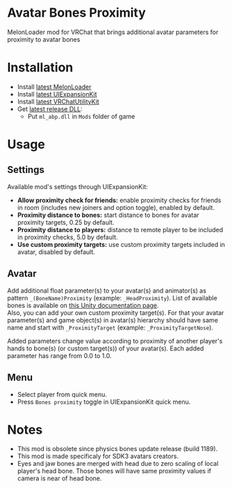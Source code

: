 # Avatar Bones Proximity
MelonLoader mod for VRChat that brings additional avatar parameters for proximity to avatar bones

# Installation
* Install [latest MelonLoader](https://github.com/LavaGang/MelonLoader)
* Install [latest UIExpansionKit](https://github.com/knah/VRCMods)
* Install [latest VRChatUtilityKit](https://github.com/SleepyVRC/Mods)
* Get [latest release DLL](../../../releases/latest):
  * Put `ml_abp.dll` in `Mods` folder of game

# Usage
## Settings
Available mod's settings through UIExpansionKit:
* **Allow proximity check for friends:** enable proximity checks for friends in room (includes new joiners and option toggle), enabled by default.
* **Proximity distance to bones:** start distance to bones for avatar proximity targets, 0.25 by default. 
* **Proximity distance to players:** distance to remote player to be included in proximity checks, 5.0 by default.
* **Use custom proximity targets:** use custom proximity targets included in avatar, disabled by default.

## Avatar
Add additional float parameter(s) to your avatar(s) and animator(s) as pattern `_(BoneName)Proximity` (example: `_HeadProximity`). List of available bones is available on [this Unity documentation page](https://docs.unity3d.com/2019.4/Documentation/ScriptReference/HumanBodyBones.html).  
 Also, you can add your own custom proximity target(s). For that your avatar parameter(s) and game object(s) in avatar(s) hierarchy should have same name and start with `_ProximityTarget` (example: `_ProximityTargetNose`).

Added parameters change value according to proximity of another player's hands to bone(s) (or custom target(s)) of your avatar(s). Each added parameter has range from 0.0 to 1.0.

## Menu
* Select player from quick menu.
* Press `Bones proximity` toggle in UIExpansionKit quick menu.

# Notes
* This mod is obsolete since physics bones update release (build 1189).
* This mod is made specificaly for SDK3 avatars creators.
* Eyes and jaw bones are merged with head due to zero scaling of local player's head bone. Those bones will have same proximity values if camera is near of head bone.
